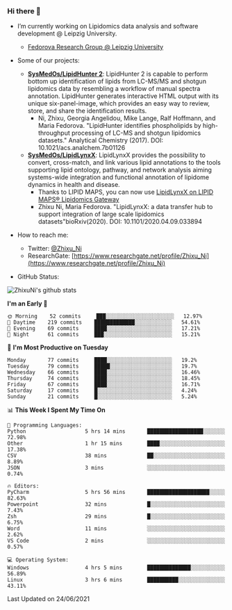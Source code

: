 ### Hi there 👋

- I’m currently working on Lipidomics data analysis and software development @ Leipzig University.
  + [Fedorova Research Group @ Leipzig University](https://home.uni-leipzig.de/fedorova/)
- Some of our projects:
  + **[SysMedOs/LipidHunter 2](https://github.com/SysMedOs/lipidhunter)**: LipidHunter 2 is capable to perform bottom up identification of lipids from LC-MS/MS and shotgun lipidomics data by resembling a workflow of manual spectra annotation. LipidHunter generates interactive HTML output with its unique six-panel-image, which provides an easy way to review, store, and share the identification results. 
    * Ni, Zhixu, Georgia Angelidou, Mike Lange, Ralf Hoffmann, and Maria Fedorova. "LipidHunter identifies phospholipids by high-throughput processing of LC-MS and shotgun lipidomics datasets." Analytical Chemistry (2017). DOI: 10.1021/acs.analchem.7b01126
  + **[SysMedOs/LipidLynxX](https://github.com/SysMedOs/LipidLynxX)**: LipidLynxX provides the possibility to convert, cross-match, and link various lipid annotations to the tools supporting lipid ontology, pathway, and network analysis aiming systems-wide integration and functional annotation of lipidome dynamics in health and disease.
    * Thanks to LIPID MAPS, you can now use [LipidLynxX on LIPID MAPS® Lipidomics Gateway](http://lipidmaps.org/lipidlynxx/)
    * Zhixu Ni, Maria Fedorova. "LipidLynxX: a data transfer hub to support integration of large scale lipidomics datasets"bioRxiv(2020). DOI: 10.1101/2020.04.09.033894
- How to reach me:
  + Twitter: [@Zhixu_Ni](https://twitter.com/Zhixu_Ni)
  + ResearchGate: [https://www.researchgate.net/profile/Zhixu_Ni](https://www.researchgate.net/profile/Zhixu_Ni)

- GitHub Status:

![ZhixuNi's github stats](https://github-readme-stats.vercel.app/api?username=ZhixuNi&show_icons=true&hide=issues)

<!--START_SECTION:waka-->
**I'm an Early 🐤** 

```text
🌞 Morning    52 commits     ███░░░░░░░░░░░░░░░░░░░░░░   12.97% 
🌆 Daytime    219 commits    █████████████░░░░░░░░░░░░   54.61% 
🌃 Evening    69 commits     ████░░░░░░░░░░░░░░░░░░░░░   17.21% 
🌙 Night      61 commits     ███░░░░░░░░░░░░░░░░░░░░░░   15.21%

```
📅 **I'm Most Productive on Tuesday** 

```text
Monday       77 commits     ████░░░░░░░░░░░░░░░░░░░░░   19.2% 
Tuesday      79 commits     █████░░░░░░░░░░░░░░░░░░░░   19.7% 
Wednesday    66 commits     ████░░░░░░░░░░░░░░░░░░░░░   16.46% 
Thursday     74 commits     ████░░░░░░░░░░░░░░░░░░░░░   18.45% 
Friday       67 commits     ████░░░░░░░░░░░░░░░░░░░░░   16.71% 
Saturday     17 commits     █░░░░░░░░░░░░░░░░░░░░░░░░   4.24% 
Sunday       21 commits     █░░░░░░░░░░░░░░░░░░░░░░░░   5.24%

```


📊 **This Week I Spent My Time On** 

```text
💬 Programming Languages: 
Python                   5 hrs 14 mins       ██████████████████░░░░░░░   72.98% 
Other                    1 hr 15 mins        ████░░░░░░░░░░░░░░░░░░░░░   17.38% 
CSV                      38 mins             ██░░░░░░░░░░░░░░░░░░░░░░░   8.89% 
JSON                     3 mins              ░░░░░░░░░░░░░░░░░░░░░░░░░   0.74%

🔥 Editors: 
PyCharm                  5 hrs 56 mins       ████████████████████░░░░░   82.63% 
Powerpoint               32 mins             █░░░░░░░░░░░░░░░░░░░░░░░░   7.43% 
Zsh                      29 mins             █░░░░░░░░░░░░░░░░░░░░░░░░   6.75% 
Word                     11 mins             ░░░░░░░░░░░░░░░░░░░░░░░░░   2.62% 
VS Code                  2 mins              ░░░░░░░░░░░░░░░░░░░░░░░░░   0.57%

💻 Operating System: 
Windows                  4 hrs 5 mins        ██████████████░░░░░░░░░░░   56.89% 
Linux                    3 hrs 6 mins        ██████████░░░░░░░░░░░░░░░   43.11%

```


 Last Updated on 24/06/2021
<!--END_SECTION:waka-->
